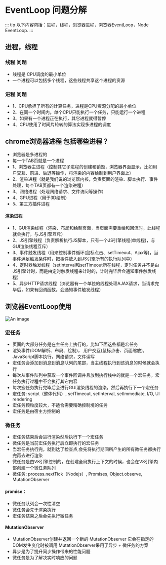 # EventLoop 问题分解

::: tip
以下内容包括：进程，线程，浏览器进程，浏览器EventLoop，Node EventLoop.
:::

## 进程，线程
### 线程 问题
- 线程是 CPU调度的最小单位
- 一个进程可以包括多个线程，这些线程共享这个进程的资源
### 进程 问题
- 1、CPU承担了所有的计算任务，进程是CPU资源分配的最小单位
- 2、在同一个时间内，单个CPU只能执行一个任务，只能运行一个进程
- 3、如果有一个进程正在执行，其它进程就得暂停
- 4、CPU使用了时间片轮转的算法实现多进程的调度

## chrome浏览器进程 包括哪些进程？
- 浏览器是多进程的
- 每一个TAB页就是一个进程
- 1、浏览器主进程（控制其它子进程的创建和销毁，浏览器界面显示，比如用户交互、前进、后退等操作，将渲染的内容绘制到用户界面上）
- 2、渲染进程（就是我们说的浏览器内核，负责页面的渲染、脚本执行、事件处理，每个TAB页都有一个渲染进程）
- 3、网络进程（处理网络请求、文件访问等操作）
- 4、GPU进程（用于3D绘制）
- 5、第三方插件进程

#### 渲染进程

- 1、GUI渲染线程（渲染、布局和绘制页面，当页面需要重绘和回流时，此线程就会执行，与JS引擎互斥）
- 2、JS引擎线程（负责解析执行JS脚本，只有一个JS引擎线程(单线程)，与GUI渲染线程互斥）
- 3、事件触发线程（用来控制事件循环(鼠标点击、setTimeout、Ajax等)，当事件满足触发条件时，把事件放入到JS引擎所有的执行队列中）
- 4、定时器触发线程（setInterval和setTimeout所在线程，定时任务并不是由JS引擎计时，而是由定时触发线程来计时的，计时完毕后会通知事件触发线程）
- 5、异步HTTP请求线程（浏览器有一个单独的线程处理AJAX请求，当请求完毕后，如果有回调函数，会通知事件触发线程）
## 浏览器EventLoop使用
![An image](/browser/browser_event_loop.png)

### 宏任务
- 页面的大部分任务是在主任务上执行的，比如下面这些都是宏任务
- 渲染事件(DOM解析、布局、绘制)， 用户交互(鼠标点击、页面缩放)，JavaScript脚本执行，网络请求，文件读写
- 宏任务会添加到消息到消息队列的尾部，当主线程执行到该消息的时候就会执行
- 每次从事件队列中获取一个事件回调并且放到执行栈中的就是一个宏任务，宏任务执行过程中不会执行其它内容
- 每次宏任务执行完毕后会进行GUI渲染线程的渲染，然后再执行下一个宏任务
- 宏任务: script（整体代码）, setTimeout, setInterval, setImmediate, I/O, UI rendering
- 宏任务颗粒度较大，不适合需要精确控制境的任务
- 宏任务是由宿主方控制的

### 微任务
- 宏任务结束后会进行渲染然后执行下一个宏任务
- 微任务是当前宏任务执行后立即执行的宏任务
- 当宏任务执行完，就到达了检查点,会先将执行期间所产生的所有微任务都执行完再去进行渲染
- 微任务是由V8引擎控制的，在创建全局执行上下文的时候，也会在V8引擎内部创建一个微任务队列
- 微任务: process.nextTick（Nodejs）, Promises, Object.observe, MutationObserver
#### promise：
 - 微任务队列会一次性清空
 - 微任务会先于渲染执行
 - 宏任务结束之后会先执行微任务 

#### MutationObserver #
- MutationObserver创建并返回一个新的 MutationObserver 它会在指定的DOM发生变化时被调用
MutationObserver采用了异步 + 微任务的方案
- 异步是为了提升同步操作带来的性能问题
- 微任务是为了解决实时响应的问题